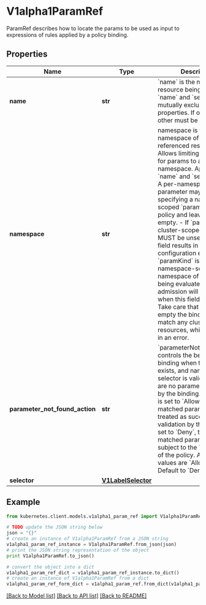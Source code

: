 # V1alpha1ParamRef

ParamRef describes how to locate the params to be used as input to expressions of rules applied by a policy binding.

## Properties
Name | Type | Description | Notes
------------ | ------------- | ------------- | -------------
**name** | **str** | &#x60;name&#x60; is the name of the resource being referenced.  &#x60;name&#x60; and &#x60;selector&#x60; are mutually exclusive properties. If one is set, the other must be unset. | [optional] 
**namespace** | **str** | namespace is the namespace of the referenced resource. Allows limiting the search for params to a specific namespace. Applies to both &#x60;name&#x60; and &#x60;selector&#x60; fields.  A per-namespace parameter may be used by specifying a namespace-scoped &#x60;paramKind&#x60; in the policy and leaving this field empty.  - If &#x60;paramKind&#x60; is cluster-scoped, this field MUST be unset. Setting this field results in a configuration error.  - If &#x60;paramKind&#x60; is namespace-scoped, the namespace of the object being evaluated for admission will be used when this field is left unset. Take care that if this is left empty the binding must not match any cluster-scoped resources, which will result in an error. | [optional] 
**parameter_not_found_action** | **str** | &#x60;parameterNotFoundAction&#x60; controls the behavior of the binding when the resource exists, and name or selector is valid, but there are no parameters matched by the binding. If the value is set to &#x60;Allow&#x60;, then no matched parameters will be treated as successful validation by the binding. If set to &#x60;Deny&#x60;, then no matched parameters will be subject to the &#x60;failurePolicy&#x60; of the policy.  Allowed values are &#x60;Allow&#x60; or &#x60;Deny&#x60; Default to &#x60;Deny&#x60; | [optional] 
**selector** | [**V1LabelSelector**](V1LabelSelector.md) |  | [optional] 

## Example

```python
from kubernetes.client.models.v1alpha1_param_ref import V1alpha1ParamRef

# TODO update the JSON string below
json = "{}"
# create an instance of V1alpha1ParamRef from a JSON string
v1alpha1_param_ref_instance = V1alpha1ParamRef.from_json(json)
# print the JSON string representation of the object
print V1alpha1ParamRef.to_json()

# convert the object into a dict
v1alpha1_param_ref_dict = v1alpha1_param_ref_instance.to_dict()
# create an instance of V1alpha1ParamRef from a dict
v1alpha1_param_ref_form_dict = v1alpha1_param_ref.from_dict(v1alpha1_param_ref_dict)
```
[[Back to Model list]](../README.md#documentation-for-models) [[Back to API list]](../README.md#documentation-for-api-endpoints) [[Back to README]](../README.md)


